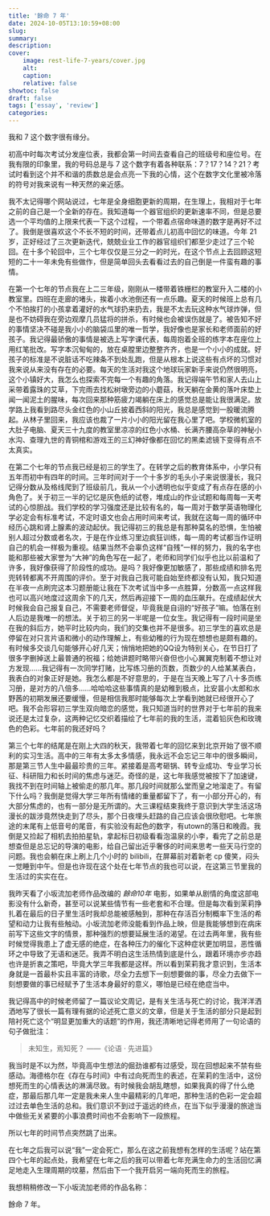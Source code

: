 ```yaml
---
title: '餘命 7 年'
date: 2024-10-05T13:10:59+08:00
slug:
summary:
description:
cover:
    image: rest-life-7-years/cover.jpg
    alt:
    caption:
    relative: false
showtoc: false
draft: false
tags: ['essay', 'review']
categories:
---
```


我和 7 这个数字很有缘分。

初高中时每次考试分发座位表，我都会第一时间去查看自己的班级号和座位号。在我有限的印象里，我的号码总是与 7 这个数字有着各种联系：7？17？14？21？考试时看到这个并不和谐的质数总是会点亮一下我的心情，这个在数字文化里被冷落的符号对我来说有一种天然的亲近感。

我不太记得哪个网站说过，七年是全身细胞更新的周期，在生理上，我相对于七年之前的自己是一个全新的存在。我知道每一个器官组织的更新速率不同，但是总要选一个平均值的上限来代表一下这个过程，一个带着点宿命味道的数字是再好不过了。我倒是很喜欢这个不长不短的时间，还带着点儿初高中回忆的味道。今年 21 岁，正好经过了三次更新迭代，兢兢业业工作的器官组织们都至少走过了三个轮回。在十多个轮回中，三个七年仅仅是三分之一的时光，在这个节点上去回顾这短短的二十一年未免有些做作，但是简单回头去看看过去的自己倒是一件蛮有趣的事情。

在第一个七年的节点我在上二三年级，刚刚从一楼带着铁栅栏的教室升入二楼的小教室里。四班在走廊的堵头，挨着小水池倒还有一点乐趣。夏天的时候班上总有几个不怕挨打的小孩拿着灌好的水气球扔来扔去，我是不太去玩这种水气球炸弹，但是也不妨碍我在旁边观摩几员猛将的拼杀，有时候也会被误伤就是了。被告知不好的事情坚决不碰是我小小的脑袋瓜里的唯一哲学，我好像也是家长和老师面前的好孩子。我记得最骄傲的事情是被选上写字课代表，每周抱着全班的练字本在座位上用红笔批改。写字本沉甸甸的，放在桌膛里边整整齐齐，也是一个小小的成就。好孩子的标准是不说脏话不吃辣条不到处乱跑，但是从根本上说这些有点坏的习惯对我来说从来没有存在的必要。每天的生活对我这个地球玩家新手来说仍然很明亮，这个小镇好大，我怎么也探索不完每一个有趣的角落。我记得端午节和家人去山上采带着露珠的艾草，下完雨去找松树墩旁边的小蘑菇，秋天躺在金黄的落叶床垫上闻一闻泥土的腥味，每次回来那种筋疲力竭躺在床上的感觉总是能让我很满足。放学路上我看到路尽头金红色的小山丘披着西斜的阳光，我总是感觉到一股暖流腾起。从林子里回来，我应该也裁了一片小小的阳光留在我心里了吧。学校微机室的大肚子电脑、夏天三十九度的教室里凉凉的红色小水桶、长满齐腰高杂草的神秘小水沟、查理九世的青铜棺和游戏王的三幻神好像都在回忆的黑柔滤镜下变得有点不太真实。

在第二个七年的节点我已经是初三的学生了。在转学之后的教育体系中，小学只有五年而初中有四年的时间。三年时间对于一个十多岁的毛头小子来说很漫长，我只记得分数从及格线爬到了班级前几，我从一个小透明也似乎变成了有点存在感的小角色了。关于初三一半的记忆是灰色纸的试卷，堆成山的作业试题和每周每一天考试的心惊胆战。我们学校的学习强度还是比较有名的，每一周对于数学英语物理化学必定会有标准考试，不定时语文也会占用时间来考试，我就在这每一周的循环中经历心跳和肾上腺素的波动起伏。我记得初三的我总是有那种莫名的恐惧，生怕被别人超过分数或者名次，于是在作业练习里边疯狂训练，每一周的考试都当作证明自己的机会一样极为重视。结果当然不会辜负这样“自残”一样的努力，我的名字也能和那些被大家誉为“大神”的角色写在一起了，老师和同学们似乎也比以前温和了许多，我好像获得了阶段性的成功。是吗？我好像更加敏感了，那些成绩和排名兜兜转转都离不开周围的评价。至于对我自己我可能自始至终都没有认知，我只知道在半夜一点刷完这本习题册能让我在下次考试当中多一点胜算，分数高一点这样我也可以高兴地度过这周余下的几天，然后再迎接下一周的血压飙升。在成绩起伏大时候我会自己报复自己，不需要老师督促，毕竟我是自诩的“好孩子”嘛。怕落在别人后边是我唯一的想法。关于初三的另一半呢是一位女生。我记得有一段时间是坐在我的斜后方，她平时比较内向，我们的交集也并不是很多。初三学生的喜欢总是停留在对只言片语和微小的动作理解上，有些幼稚的行为现在想想也是颇有趣的。有时候多交谈几句能够开心好几天；悄悄地把她的QQ设为特别关心，在节日打了很多字删掉送上最普通的祝福；给她讲题时略带兴奋但也小心翼翼克制着不想让对方发现......我记得有一次同学打赌，比写练习册的页数，页数少的人给某某表白，我表白的对象正好是她。我怎么都是不好意思的，于是在当天晚上写了八十多页练习册，是对方的八倍多......哈哈哈这些事情真的是幼稚到极点，比安昙小太郎和水野茜的初期发展还要缓慢，但是相信我那时能够每次上学看到她就已经很开心了吧。我不会形容初三学生双向暗恋的感觉，我只知道当时的世界对于七年前的我来说还是太过复杂，这两种记忆交织着描绘了七年前的我的生活，混着铅灰色和玫瑰色的色彩。七年前的我还好吗？

第三个七年的结尾是在刚上大四的秋天，我带着七年的回忆来到北京开始了很不顺利的实习生活。高中的三年有太多太多情感，我永远不会忘记三年中的很多瞬间，那是第三节人生中最最珍贵的三年。紧接着是高考砸锅、转专业成功、专业学习长征、科研阻力和长时间的焦虑与迷茫。奇怪的是，这七年我感觉被按下了加速键，我找不到在时间轴上被偷走的那几年。那几段时间就那么堂而皇之地溜走了。有留下什么吗？我倒是觉得大学三年所有情绪的重量都留下了，有一小部分开心的，有大部分焦虑的，也有一部分是无所谓的。大三课程结束我终于意识到大学生活这场漫长的跋涉竟然快走到了尽头，那个日夜埋头赶路的自己应该会很欣慰吧。七年旅途的末尾有上低音号的尾音，有实验没有起色的数字，有utown的落日和晚霞。我倒是又捡起了相机去拍拍星轨，拿起标日初级看看泡温泉的小李，看完了之前总是想查但是总忘记的导演的电影，给自己留出近乎奢侈的时间来思考一些天马行空的问题。我也会躺在床上刷上几个小时的 bilibili，在屏幕前对着新老 cp 傻笑，闷头一觉睡到中午。但是也许现在这个处在七年节点的我也可以说，在这第三节里我的生活过的实实在在。

我昨天看了小坂流加老师作品改编的 *餘命10年* 电影，如果单从剧情的角度这部电影没有什么新奇，甚至可以说某些情节有一些老套和不合理。但是每次看到茉莉挣扎着在最后的日子里生活时我却总能被感触到，那种在存活百分制概率下生活的希望和动力让我有些触动。小坂流加老师没能看到作品上映，但是我能够想到在病床前写下这些文字的情景，那种强烈的想要延展生活的渴望。在过去两年里，我有些时候觉得我患上了虚无感的绝症，在各种压力的催化下这种症状更加明显，恶性循环之中导致了无语和迷茫。我弄不明白这生活热情到底是什么，跟着环境亦步亦趋也许是折衷之策吧，毕竟大学三年我都是这样。所以看到茉莉我才意识到，生活本身就是一首最朴实且丰富的诗歌，尽全力去想下一刻想要做的事，尽全力去做下一刻想要做的事已经赋予了生活本身最好的意义，哪怕是已经在绝症当中。

我记得高中的时候老师留了一篇议论文周记，是有关生活与死亡的讨论，我洋洋洒洒地写了很长一篇有理有据的论述死亡意义的文章，但是关于生活的部分只是起到陪衬死亡这个“明显更加重大的话题”的作用，我还清晰地记得老师用了一句论语的句子做批注：

> 未知生，焉知死？ ——《论语 · 先进篇》

我当时是不以为然，毕竟高中生想法的倔劲谁都有过感受，现在回想起来不禁有些感动。海德格尔在《存在与时间》中有过向死而生的表述，在茉莉的生活中，这份想死而生的心情表达的淋漓尽致。有时候我会胡乱瞎想，如果我真的得了什么绝症，那最后那几年一定是我未来人生中最精彩的几年吧，那种生活的色彩一定会超过过去单色生活的总和。我们意识不到过于遥远的终点，在当下似乎漫漫的旅途当中做些无关紧要的小事浪费时间也不会影响下一段旅程。

所以七年的时间节点突然跳了出来。

在七年之后我可以说“我”一定会死亡，那么在这之前我想有怎样的生活呢？站在第四个七年的起点处，我希望在七年之后的我可以带着七年充满生命力的生活回忆满足地走入生理周期的坟墓，然后由下一个我开启另一端向死而生的旅程。

我想稍稍修改一下小坂流加老师的作品名称：

餘命 7 年。